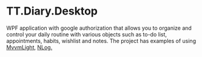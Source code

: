 # TT.Diary.Desktop
WPF application with google authorization that allows you to organize and control your daily routine with various objects such as to-do list, appointments, habits, wishlist and notes.
The project has examples of using <a href="https://github.com/lbugnion/mvvmlight">MvvmLight</a>, <a href="https://github.com/NLog/NLog">NLog.
